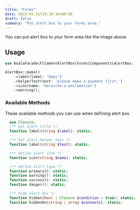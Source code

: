 ```yaml
---
title: "Forms"
date: 2023-01-31T19:30:10+08:00
draft: false
summary: "Put alert box to your forms area."
---
```


You can put alert box to your form area like the image above.

## Usage

  ```php
  use KoalaFacade\FilamentAlertBox\Forms\Components\AlertBox;

  AlertBox::make()
      ->label(label: 'Oops')
      ->helperText(text: 'please make a payment first.')
      ->icon(name: 'heroicon-o-exclamation')
      ->warning();
  ```

  ### Available Methods
  These available methods you can use when defining alert box.
  ```php
    use Closure;
    /** Set alert title */
    function label(string $label): static;

    /** Set alert helper text */
    function label(string $text): static;

    /** define alert icon */
    function icon(string $name): static;

    /** define alert type */
    function primary(): static;
    function warning(): static;
    function success(): static;
    function danger(): static;

    /** hide alert box */
    function hidden(bool | Closure $condition = true): static;
    function hiddenOn(string | array $contexts): static;
  ```
